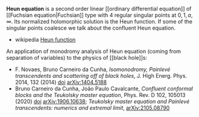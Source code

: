 __Heun equation__ is a second order linear [[ordinary differential equation]] of [[Fuchsian equation|Fuchsian]] type with 4 regular singular points at $0,1,a,\infty$. Its normalized holomorphic solution is the Heun function. If some of the singular points coalesce we talk about the confluent Heun equation.

* wikipedia [Heun function](https://en.wikipedia.org/wiki/Heun_function)

An application of monodromy analysis of Heun equation (coming from separation of variables) to the physics of [[black hole]]s:

* F. Novaes, Bruno Carneiro da Cunha, _Isomonodromy, Painlevé transcendents and scattering off of black holes_, J. High Energ. Phys. 2014, 132 (2014) <a href="https://doi.org/10.1007/JHEP07(2014)132">doi</a> [arXiv:1404.5188](https://arxiv.org/abs/1404.5188)
* Bruno Carneiro da Cunha, João Paulo Cavalcante, _Confluent conformal blocks and the Teukolsky master equation_, Phys. Rev. D 102, 105013 (2020) [doi](https://doi.org/10.1103/PhysRevD.102.105013)  [arXiv:1906.10638](https://arxiv.org/abs/1906.10638); _Teukolsky master equation and Painlevé transcendents: numerics and extremal limit_, [arXiv:2105.08790](https://arxiv.org/abs/2105.08790)  



